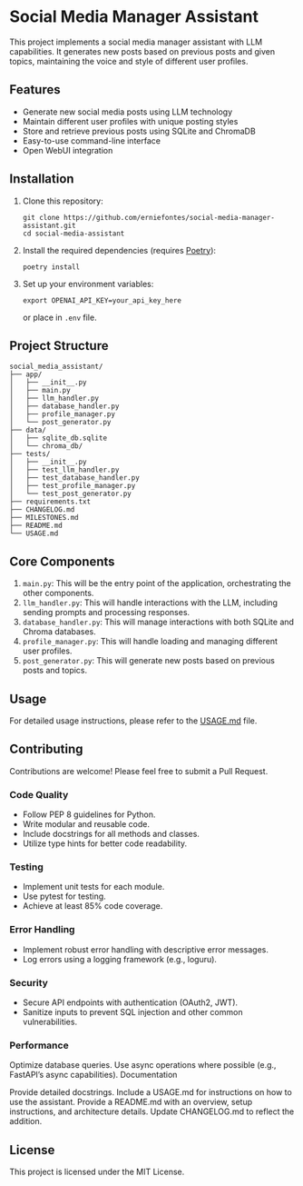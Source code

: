 # Social Media Manager Assistant

This project implements a social media manager assistant with LLM capabilities. It generates new posts based on previous posts and given topics, maintaining the voice and style of different user profiles.

## Features

- Generate new social media posts using LLM technology
- Maintain different user profiles with unique posting styles
- Store and retrieve previous posts using SQLite and ChromaDB
- Easy-to-use command-line interface
- Open WebUI integration

## Installation

1. Clone this repository:
   ```
   git clone https://github.com/erniefontes/social-media-manager-assistant.git
   cd social-media-assistant
   ```

2. Install the required dependencies (requires [Poetry](https://python-poetry.org/)):
   ```
   poetry install
   ```

3. Set up your environment variables:
   ```
   export OPENAI_API_KEY=your_api_key_here
   ```
   or place in `.env` file.

## Project Structure
```
social_media_assistant/
├── app/
│   ├── __init__.py
│   ├── main.py
│   ├── llm_handler.py
│   ├── database_handler.py
│   ├── profile_manager.py
│   └── post_generator.py
├── data/
│   ├── sqlite_db.sqlite
│   └── chroma_db/
├── tests/
│   ├── __init__.py
│   ├── test_llm_handler.py
│   ├── test_database_handler.py
│   ├── test_profile_manager.py
│   └── test_post_generator.py
├── requirements.txt
├── CHANGELOG.md
├── MILESTONES.md
├── README.md
└── USAGE.md
```

## Core Components
1. `main.py`: This will be the entry point of the application, orchestrating the other components.
2. `llm_handler.py`: This will handle interactions with the LLM, including sending prompts and processing responses.
3. `database_handler.py`: This will manage interactions with both SQLite and Chroma databases.
4. `profile_manager.py`: This will handle loading and managing different user profiles.
5. `post_generator.py`: This will generate new posts based on previous posts and topics.

## Usage

For detailed usage instructions, please refer to the [USAGE.md](USAGE.md) file.

## Contributing

Contributions are welcome! Please feel free to submit a Pull Request.

### Code Quality
- Follow PEP 8 guidelines for Python.
- Write modular and reusable code.
- Include docstrings for all methods and classes.
- Utilize type hints for better code readability.

### Testing
- Implement unit tests for each module.
- Use pytest for testing.
- Achieve at least 85% code coverage.

### Error Handling
- Implement robust error handling with descriptive error messages.
- Log errors using a logging framework (e.g., loguru).

### Security
- Secure API endpoints with authentication (OAuth2, JWT).
- Sanitize inputs to prevent SQL injection and other common vulnerabilities.

### Performance

Optimize database queries.
Use async operations where possible (e.g., FastAPI’s async capabilities).
Documentation

Provide detailed docstrings.
Include a USAGE.md for instructions on how to use the assistant.
Provide a README.md with an overview, setup instructions, and architecture details.
Update CHANGELOG.md to reflect the addition.

## License

This project is licensed under the MIT License.